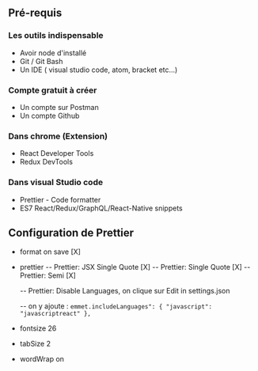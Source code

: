 ## Pré-requis

### Les outils indispensable

-   Avoir node d'installé
-   Git / Git Bash
-   Un IDE ( visual studio code, atom, bracket etc...)

### Compte gratuit à créer

-   Un compte sur Postman
-   Un compte Github

### Dans chrome (Extension)

-   React Developer Tools
-   Redux DevTools

### Dans visual Studio code

-   Prettier - Code formatter
-   ES7 React/Redux/GraphQL/React-Native snippets

## Configuration de Prettier

-   format on save [X]

-   prettier
    -- Prettier: JSX Single Quote [X]
    -- Prettier: Single Quote [X]
    -- Prettier: Semi [X]

    -- Prettier: Disable Languages, on clique sur Edit in settings.json

    -- on y ajoute : `emmet.includeLanguages": { "javascript": "javascriptreact" },`

-   fontsize 26
-   tabSize 2
-   wordWrap on
